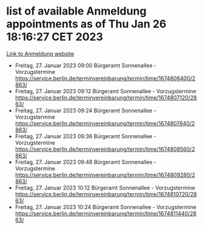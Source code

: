 # list of available Anmeldung appointments as of Thu Jan 26 18:16:27 CET 2023
[Link to Anmeldung website](https://service.berlin.de/terminvereinbarung/termin/tag.php?termin=0&anliegen[]=120686&dienstleisterlist=122210,122217,327316,122219,327312,122227,327314,122231,327346,122243,327348,122252,329742,122260,329745,122262,329748,122254,329751,122271,327278,122273,327274,122277,327276,330436,122280,327294,122282,327290,122284,327292,327539,122291,327270,122285,327266,122286,327264,122296,327268,150230,329760,122301,327282,122297,327286,122294,327284,122312,329763,122314,329775,122304,327330,122311,327334,122309,327332,122281,327352,122279,329772,122276,327324,122274,327326,122267,329766,122246,327318,122251,327320,122257,327322,122208,327298,122226,327300,121362,121364&herkunft=http%3A%2F%2Fservice.berlin.de%2Fdienstleistung%2F120686%2F)
- Freitag, 27. Januar 2023 09:00 Bürgeramt Sonnenallee - Vorzugstermine https://service.berlin.de/terminvereinbarung/termin/time/1674806400/2863/
- Freitag, 27. Januar 2023 09:12 Bürgeramt Sonnenallee - Vorzugstermine https://service.berlin.de/terminvereinbarung/termin/time/1674807120/2863/
- Freitag, 27. Januar 2023 09:24 Bürgeramt Sonnenallee - Vorzugstermine https://service.berlin.de/terminvereinbarung/termin/time/1674807840/2863/
- Freitag, 27. Januar 2023 09:36 Bürgeramt Sonnenallee - Vorzugstermine https://service.berlin.de/terminvereinbarung/termin/time/1674808560/2863/
- Freitag, 27. Januar 2023 09:48 Bürgeramt Sonnenallee - Vorzugstermine https://service.berlin.de/terminvereinbarung/termin/time/1674809280/2863/
- Freitag, 27. Januar 2023 10:12 Bürgeramt Sonnenallee - Vorzugstermine https://service.berlin.de/terminvereinbarung/termin/time/1674810720/2863/
- Freitag, 27. Januar 2023 10:24 Bürgeramt Sonnenallee - Vorzugstermine https://service.berlin.de/terminvereinbarung/termin/time/1674811440/2863/

